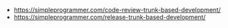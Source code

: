 - https://simpleprogrammer.com/code-review-trunk-based-development/
- https://simpleprogrammer.com/release-trunk-based-development/
